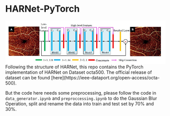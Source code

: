# HARNet-PyTorch  
<img src="https://github.com/KevynUtopia/HARNet-PyTorch/blob/main/Structure.jpg" align="middle"/>  
Following the structure of HARNet, this repo contains the PyTorch implementation of HARNet on Dataset octa500. The official release of dataset can be found [here](https://ieee-dataport.org/open-access/octa-500).  
  
But the code here needs some preprocessing, please follow the code in `data_generator.ipynb` and `preproccessing.ipynb` to do the Gaussian Blur Operation, split and rename the data into train and test set by 70% and 30%.

